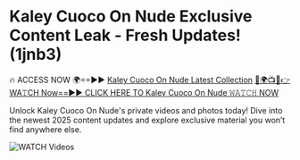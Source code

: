 # Kaley Cuoco On Nude Exclusive Content Leak - Fresh Updates! (1jnb3)

🔥 ACCESS NOW 🌍==►► <a href="https://tinyurl.com/3fjeunct" rel="nofollow">Kaley Cuoco On Nude Latest Collection</a></h3>
[🔴🌍📺📱👉WA𝚃CH Now==►► CLICK HERE TO Kaley Cuoco On Nude 𝚆𝙰𝚃𝙲𝙷 NOW](https://tinyurl.com/3fjeunct)

Unlock Kaley Cuoco On Nude's private videos and photos today! Dive into the newest 2025 content updates and explore exclusive material you won’t find anywhere else.


<a href="https://tinyurl.com/3fjeunct" rel="nofollow" data-target="animated-image.originalLink"><img src="https://camo.githubusercontent.com/8a4f000d20f83aca3bf7ec5f350d767afa0574a8a352519fd8cfa583a6f93a33/68747470733a2f2f692e696d6775722e636f6d2f644a486b345a712e676966" alt="WATCH Videos" data-canonical-src="https://i.imgur.com/dJHk4Zq.gif" style="max-width: 100%; display: inline-block;" data-target="animated-image.originalImage"></a>
